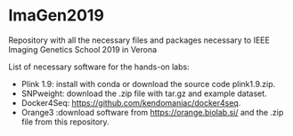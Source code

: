 # ImaGen2019
Repository with all the necessary files and packages necessary to IEEE Imaging Genetics School 2019 in Verona

List of necessary software for the hands-on labs:

- Plink 1.9: install with conda or download the source code plink1.9.zip.
- SNPweight: download the .zip file with tar.gz and example dataset.
- Docker4Seq: https://github.com/kendomaniac/docker4seq.
- Orange3 :download software from https://orange.biolab.si/ and the .zip file from this repository. 
